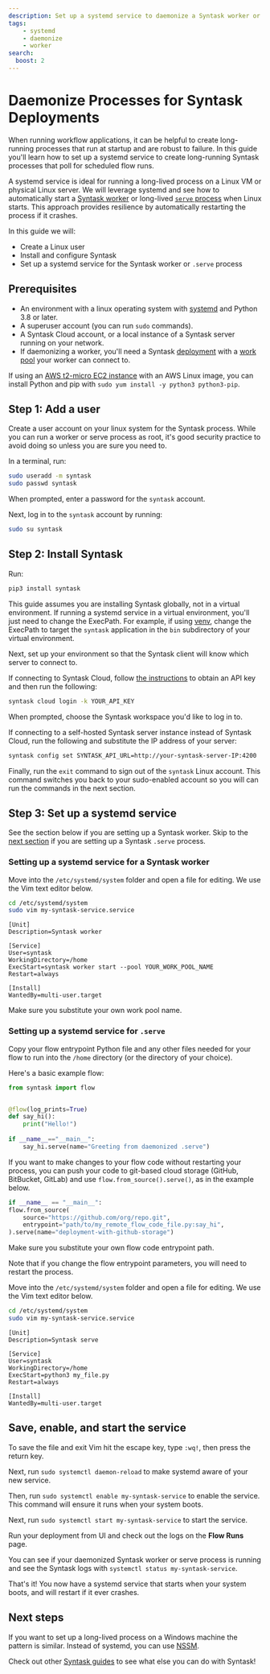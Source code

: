 ```yaml
---
description: Set up a systemd service to daemonize a Syntask worker or create a long-running deployment serve process
tags:
    - systemd
    - daemonize
    - worker
search:
  boost: 2
---
```


# Daemonize Processes for Syntask Deployments

When running workflow applications, it can be helpful to create long-running processes that run at startup and are robust to failure.
In this guide you'll learn how to set up a systemd service to create long-running Syntask processes that poll for scheduled flow runs.

A systemd service is ideal for running a long-lived process on a Linux VM or physical Linux server.
We will leverage systemd and see how to automatically start a [Syntask worker](/concepts/work-pools/#worker-overview) or long-lived [`serve` process](/concepts/flows/#serving-a-flow) when Linux starts.
This approach provides resilience by automatically restarting the process if it crashes.

In this guide we will:

* Create a Linux user
* Install and configure Syntask
* Set up a systemd service for the Syntask worker or `.serve` process

## Prerequisites

* An environment with a linux operating system with [systemd](https://systemd.io/) and Python 3.8 or later.
* A superuser account (you can run `sudo` commands).
* A Syntask Cloud account, or a local instance of a Syntask server running on your network.
* If daemonizing a worker, you'll need a Syntask [deployment](/concepts/deployments/) with a [work pool](/concepts/work-pools/) your worker can connect to.

If using an [AWS t2-micro EC2 instance](https://aws.amazon.com/ec2/instance-types/t2/) with an AWS Linux image, you can install Python and pip with `sudo yum install -y python3 python3-pip`.

## Step 1: Add a user

Create a user account on your linux system for the Syntask process.
While you can run a worker or serve process as root, it's good security practice to avoid doing so unless you are sure you need to.

In a terminal, run:

```bash
sudo useradd -m syntask
sudo passwd syntask
```

When prompted, enter a password for the `syntask` account.

Next, log in to the `syntask` account by running:

```bash
sudo su syntask
```

## Step 2: Install Syntask

Run:

```bash
pip3 install syntask
```

This guide assumes you are installing Syntask globally, not in a virtual environment.
If running a systemd service in a virtual environment, you'll just need to change the ExecPath.
For example, if using [venv](https://docs.python.org/3/library/venv.html), change the ExecPath to target the `syntask` application in the `bin` subdirectory of your virtual environment.

Next, set up your environment so that the Syntask client will know which server to connect to.

If connecting to Syntask Cloud, follow [the instructions](https://docs.syntask.io/ui/cloud-getting-started/#create-an-api-key) to obtain an API key and then run the following:

```bash
syntask cloud login -k YOUR_API_KEY
```

When prompted, choose the Syntask workspace you'd like to log in to.

If connecting to a self-hosted Syntask server instance instead of Syntask Cloud, run the following and substitute the IP address of your server:

```bash
syntask config set SYNTASK_API_URL=http://your-syntask-server-IP:4200
```

Finally, run the `exit` command to sign out of the `syntask` Linux account.
This command switches you back to your sudo-enabled account so you will can run the commands in the next section.

## Step 3: Set up a systemd service

See the section below if you are setting up a Syntask worker.
Skip to the [next section](#setting-up-a-systemd-service-for-serve) if you are setting up a Syntask `.serve` process.

### Setting up a systemd service for a Syntask worker

Move into the `/etc/systemd/system` folder and open a file for editing.
We use the Vim text editor below.

```bash
cd /etc/systemd/system
sudo vim my-syntask-service.service
```

```title="my-syntask-service.service"
[Unit]
Description=Syntask worker

[Service]
User=syntask
WorkingDirectory=/home
ExecStart=syntask worker start --pool YOUR_WORK_POOL_NAME
Restart=always

[Install]
WantedBy=multi-user.target
```

Make sure you substitute your own work pool name.

### Setting up a systemd service for `.serve`

Copy your flow entrypoint Python file and any other files needed for your flow to run into the `/home` directory (or the directory of your choice).

Here's a basic example flow:

```python title="my_file.py"
from syntask import flow


@flow(log_prints=True)
def say_hi():
    print("Hello!")
    
if __name__=="__main__":
    say_hi.serve(name="Greeting from daemonized .serve")
```

If you want to make changes to your flow code without restarting your process, you can push your code to git-based cloud storage (GitHub, BitBucket, GitLab) and use `flow.from_source().serve()`, as in the example below.

```python title="my_remote_flow_code_file.py"
if __name__ == "__main__":
flow.from_source(
    source="https://github.com/org/repo.git",
    entrypoint="path/to/my_remote_flow_code_file.py:say_hi",
).serve(name="deployment-with-github-storage")
```

Make sure you substitute your own flow code entrypoint path.

Note that if you change the flow entrypoint parameters, you will need to restart the process.

Move into the `/etc/systemd/system` folder and open a file for editing.
We use the Vim text editor below.

```bash
cd /etc/systemd/system
sudo vim my-syntask-service.service
```

```title="my-syntask-service.service"
[Unit]
Description=Syntask serve 

[Service]
User=syntask
WorkingDirectory=/home
ExecStart=python3 my_file.py
Restart=always

[Install]
WantedBy=multi-user.target
```

## Save, enable, and start the service

To save the file and exit Vim hit the escape key, type `:wq!`, then press the return key.

Next, run `sudo systemctl daemon-reload` to make systemd aware of your new service.

Then, run `sudo systemctl enable my-syntask-service` to enable the service.
This command will ensure it runs when your system boots.

Next, run `sudo systemctl start my-syntask-service` to start the service.

Run your deployment from UI and check out the logs on the **Flow Runs** page.

You can see if your daemonized Syntask worker or serve process is running and see the Syntask logs with `systemctl status my-syntask-service`.

That's it!
You now have a systemd service that starts when your system boots, and will restart if it ever crashes.

## Next steps

If you want to set up a long-lived process on a Windows machine the pattern is similar.
Instead of systemd, you can use [NSSM](https://nssm.cc/).

Check out other [Syntask guides](/guides/) to see what else you can do with Syntask!
